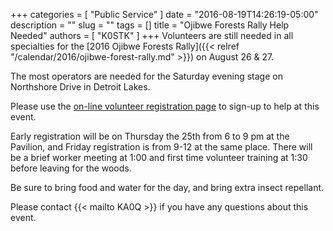 +++
categories = [ "Public Service" ]
date = "2016-08-19T14:26:19-05:00"
description = ""
slug = ""
tags = []
title = "Ojibwe Forests Rally Help Needed"
authors = [ "K0STK" ]
+++
Volunteers are still needed in all specialties for the [2016 Ojibwe Forests Rally]({{< relref "/calendar/2016/ojibwe-forest-rally.md" >}}) on August 26 & 27.

The most operators are needed for the Saturday evening stage on
Northshore Drive in Detroit Lakes.

Please use the [on-line volunteer registration page](http://www.rallymasterpro.com/workers/?group=3d1) to sign-up to help at this event.
<!--more-->
Early registration will be on Thursday the 25th from 6 to 9 pm at the Pavilion, and Friday registration is from 9-12 at the same place. There will be a brief worker meeting at 1:00 and first time volunteer training at 1:30 before leaving for the woods.

Be sure to bring food and water for the day, and bring extra insect repellant.

Please contact {{< mailto KA0Q >}} if you have any questions about this event.


